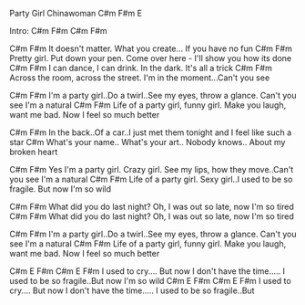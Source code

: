 Party Girl Chinawoman
C#m  F#m  E

Intro:
C#m   F#m   C#m   F#m

C#m                                                  F#m
It doesn't matter. What you create... If you have no fun
C#m                                                                    F#m
Pretty girl. Put down your pen. Come over here - I'll show you how its done
C#m                                               F#m
I can dance, I can drink. In the dark. It's all a trick
C#m                                                               F#m
Across the room, across the street. I'm in the moment...Can't you see

C#m                                                                            F#m
I'm a party girl..Do a twirl..See my eyes, throw a glance. Can't you see I'm a natural
C#m                                                                  F#m
Life of a party girl, funny girl. Make you laugh, want me bad. Now I feel so much better

C#m                                                            F#m
In the back..Of a car..I just met them tonight and I feel like such a star
C#m
What's your name.. What's your art.. Nobody knows.. About my broken heart 

C#m                                                                               F#m
Yes I'm a party girl. Crazy girl. See my lips, how they move..Can't you see I'm a natural
C#m                                                           F#m
Life of a party girl. Sexy girl..I used to be so fragile. But now I'm so wild

C#m                                                           F#m
What did you do last night? Oh, I was out so late, now I'm so tired
C#m                                                           F#m
What did you do last night? Oh, I was out so late, now I'm so tired

C#m                                                                            F#m
I'm a party girl..Do a twirl..See my eyes, throw a glance. Can't you see I'm a natural
C#m                                                                  F#m
Life of a party girl, funny girl. Make you laugh, want me bad. Now I feel so much better

C#m             E                          F#m    C#m                    E                   F#m
I used to cry.... But now I don't have the time..... I used to be so fragile..But now I'm so wild
C#m             E                          F#m    C#m                    E                   F#m
I used to cry.... But now I don't have the time..... I used to be so fragile..But